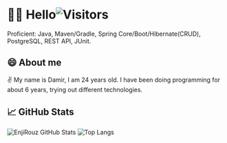 # 👦🏻 Hello![Visitors](https://visitor-badge.glitch.me/badge?page_id=Damir400) 



Proficient: Java, Maven/Gradle, Spring Core/Boot/Hibernate(CRUD), PostgreSQL, REST API, JUnit.

## 😄 About me 

✌️ My name is Damir, I am 24 years old. I have been doing programming for about 6 years, trying out different technologies. 

## 📈 GitHub Stats

![EnjiRouz GitHub Stats](https://github-readme-stats.vercel.app/api?username=Damir400&count_private=true&hide=contribs&show_icons=true&theme=radical)
![Top Langs](https://github-readme-stats.vercel.app/api/top-langs/?username=Damir400&count_private=true&hide=tsql&langs_count=7&theme=radical&layout=compact)

